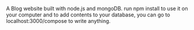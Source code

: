 A Blog website built with node.js and mongoDB. run npm install to use it on your computer and to add contents to your database, you can go to localhost:3000/compose to write anything.
